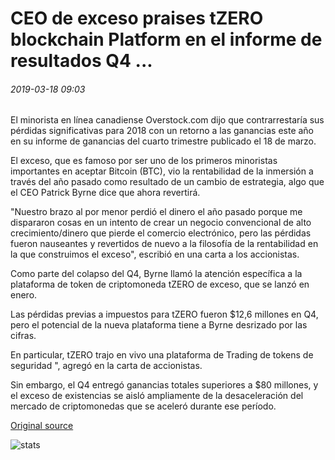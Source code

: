# CEO de exceso praises tZERO blockchain Platform en el informe de resultados Q4 ...

###### 2019-03-18 09:03

El minorista en línea canadiense Overstock.com dijo que contrarrestaría sus pérdidas significativas para 2018 con un retorno a las ganancias este año en su informe de ganancias del cuarto trimestre publicado el 18 de marzo.

El exceso, que es famoso por ser uno de los primeros minoristas importantes en aceptar Bitcoin (BTC), vio la rentabilidad de la inmersión a través del año pasado como resultado de un cambio de estrategia, algo que el CEO Patrick Byrne dice que ahora revertirá.

"Nuestro brazo al por menor perdió el dinero el año pasado porque me dispararon cosas en un intento de crear un negocio convencional de alto crecimiento/dinero que pierde el comercio electrónico, pero las pérdidas fueron nauseantes y revertidos de nuevo a la filosofía de la rentabilidad en la que construimos el exceso", escribió en una carta a los accionistas.

Como parte del colapso del Q4, Byrne llamó la atención específica a la plataforma de token de criptomoneda tZERO de exceso, que se lanzó en enero.

Las pérdidas previas a impuestos para tZERO fueron $12,6 millones en Q4, pero el potencial de la nueva plataforma tiene a Byrne desrizado por las cifras.

En particular, tZERO trajo en vivo una plataforma de Trading de tokens de seguridad ", agregó en la carta de accionistas.

Sin embargo, el Q4 entregó ganancias totales superiores a $80 millones, y el exceso de existencias se aisló ampliamente de la desaceleración del mercado de criptomonedas que se aceleró durante ese período.

[Original source](https://cointelegraph.com/news/overstock-ceo-praises-tzero-blockchain-platform-in-q4-earnings-report)

![stats](https://c.statcounter.com/11760860/0/a89fa40b/1/ "stats")